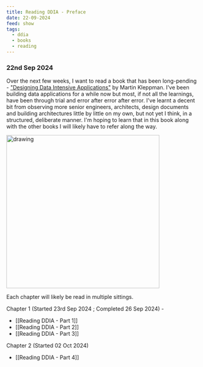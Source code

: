 ```yaml
---
title: Reading DDIA - Preface
date: 22-09-2024
feed: show
tags:
  - ddia
  - books
  - reading
---
```

### 22nd Sep 2024

Over the next few weeks, I want to read a book that has been long-pending - ["Designing Data Intensive Applications"](https://www.amazon.in/Designing-Data-Intensive-Applications-Reliable-Maintainable/dp/9352135245) by Martin Kleppman. I've been building data applications for a while now but most, if not all the learnings, have been through trial and error after error after error. I've learnt a decent bit from observing more senior engineers, architects, design documents and building architectures little by little on my own, but not yet I think, in a structured, deliberate manner. I'm hoping to learn that in this book along with the other books I will likely have to refer along the way. 


<img src="https://dataintensive.net/images/book-cover.png" alt="drawing" style="width:400px;"/>


Each chapter will likely be read in multiple sittings. 

Chapter 1 (Started 23rd Sep 2024 ; Completed 26 Sep 2024) - 
- [[Reading DDIA - Part 1]]
- [[Reading DDIA - Part 2]]
- [[Reading DDIA - Part 3]]

Chapter 2 (Started 02 Oct 2024)
- [[Reading DDIA - Part 4]]
